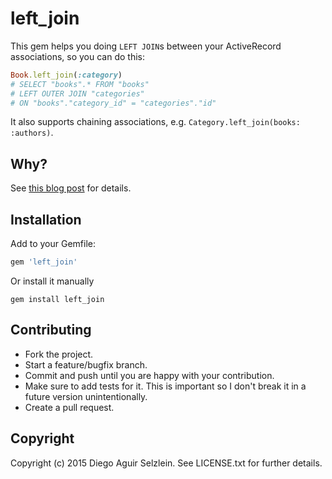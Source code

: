 # left_join

This gem helps you doing `LEFT JOIN`s between your ActiveRecord associations, so
you can do this:

```ruby
Book.left_join(:category)
# SELECT "books".* FROM "books"
# LEFT OUTER JOIN "categories"
# ON "books"."category_id" = "categories"."id"
```

It also supports chaining associations, e.g. `Category.left_join(books: :authors)`.

## Why?

See [this blog post](https://diegoslz.dev/posts/2015/06/25/a-better-left-join-with-active-record)
for details.

## Installation

Add to your Gemfile:

```ruby
gem 'left_join'
```

Or install it manually

```
gem install left_join
```

## Contributing

* Fork the project.
* Start a feature/bugfix branch.
* Commit and push until you are happy with your contribution.
* Make sure to add tests for it. This is important so I don't break it in a
future version unintentionally.
* Create a pull request.

## Copyright

Copyright (c) 2015 Diego Aguir Selzlein. See LICENSE.txt for further details.
